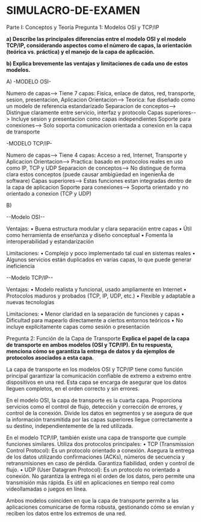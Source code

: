 # SIMULACRO-DE-EXAMEN


Parte I: Conceptos y Teoría
Pregunta 1: Modelos OSI y TCP/IP

**a) Describe las principales diferencias entre el modelo OSI y el modelo TCP/IP, considerando aspectos como el número de capas, la orientación (teórica vs. práctica) y el manejo de la capa de aplicación.**

**b) Explica brevemente las ventajas y limitaciones de cada uno de estos modelos.**


A)
-MODELO OSI-

Numero de capas--> Tiene 7 capas: Fisica, enlace de datos, red, transporte, sesion, presentacion, Aplicacion
Orientacion--> Teorica: fue diseñado como un modelo de referencia estandarizado
Separacion de conceptos--> Distingue claramente entre servicio, interfaz y protocolo
Capas superiores--> Incluye sesion y presentacion como capas independientes
Soporte para conexiones--> Solo soporta comunicacion orientada a conexion en la capa de transporte


-MODELO TCP/IP-

Numero de capas--> Tiene 4 capas: Acceso a red, Internet, Transporte y Aplicacion
Orientacion--> Practica: basado en protocolos reales en uso como IP, TCP y UDP
Separacion de conceptos--> No distingue de forma clara estos conceptos (puede causar ambigüedad en ingenierÃ­a de software)
Capas superiores--> Estas funciones estan integradas dentro de la capa de aplicacion
Soporte para conexiones--> Soporta orientado y no orientado a conexion (TCP y UDP)


B)

--Modelo OSI--

Ventajas:
	•	Buena estructura modular y clara separación entre capas
	•	Útil como herramienta de enseñanza y diseño conceptual
	•	Fomenta la interoperabilidad y estandarización

Limitaciones:
	•	Complejo y poco implementado tal cual en sistemas reales
	•	Algunos servicios están duplicados en varias capas, lo que puede generar ineficiencia


--Modelo TCP/IP--

Ventajas:
	•	Modelo realista y funcional, usado ampliamente en Internet
	•	Protocolos maduros y probados (TCP, IP, UDP, etc.)
	•	Flexible y adaptable a nuevas tecnologías

Limitaciones:
	•	Menor claridad en la separación de funciones y capas
	•	Dificultad para mapearlo directamente a ciertos entornos teóricos
	•	No incluye explícitamente capas como sesión o presentación


Pregunta 2: 
Función de la Capa de Transporte
**Explica el papel de la capa de transporte en ambos modelos (OSI y TCP/IP). En tu respuesta, menciona cómo se garantiza la entrega de datos y da ejemplos de protocolos asociados a esta capa.**


La capa de transporte en los modelos OSI y TCP/IP tiene como función principal garantizar la comunicación confiable de extremo a extremo entre dispositivos en una red. Esta capa se encarga de asegurar que los datos lleguen completos, en el orden correcto y sin errores.

En el modelo OSI, la capa de transporte es la cuarta capa. Proporciona servicios como el control de flujo, detección y corrección de errores, y control de la conexión. Divide los datos en segmentos y se asegura de que la información transmitida por las capas superiores llegue correctamente a su destino, independientemente de la red utilizada.

En el modelo TCP/IP, también existe una capa de transporte que cumple funciones similares. Utiliza dos protocolos principales:
	•	TCP (Transmission Control Protocol): Es un protocolo orientado a conexión. Asegura la entrega de los datos utilizando confirmaciones (ACKs), números de secuencia y retransmisiones en caso de pérdida. Garantiza fiabilidad, orden y control de flujo.
	•	UDP (User Datagram Protocol): Es un protocolo no orientado a conexión. No garantiza la entrega ni el orden de los datos, pero permite una transmisión más rápida. Es útil en aplicaciones en tiempo real como videollamadas o juegos en línea.

Ambos modelos coinciden en que la capa de transporte permite a las aplicaciones comunicarse de forma robusta, gestionando cómo se envían y reciben los datos entre los extremos de una red.

